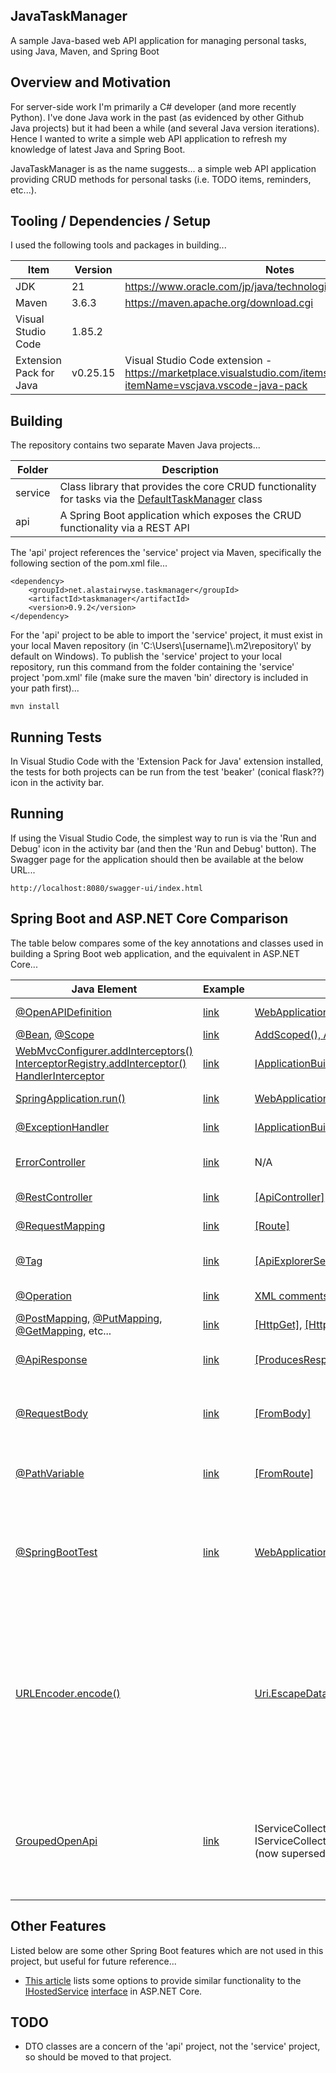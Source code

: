JavaTaskManager
---------------

A sample Java-based web API application for managing personal tasks, using Java, Maven, and Spring Boot

## Overview and Motivation

For server-side work I'm primarily a C# developer (and more recently Python).  I've done Java work in the past (as evidenced by other Github Java projects) but it had been a while (and several Java version iterations).  Hence I wanted to write a simple web API application to refresh my knowledge of latest Java and Spring Boot.

JavaTaskManager is as the name suggests... a simple web API application providing CRUD methods for personal tasks (i.e. TODO items, reminders, etc...).

## Tooling / Dependencies / Setup

I used the following tools and packages in building...

| Item | Version | Notes |
| ---- | ------- | ----- |
| JDK  | 21      | https://www.oracle.com/jp/java/technologies/downloads/#java21 |
| Maven | 3.6.3 | https://maven.apache.org/download.cgi |
| Visual Studio Code | 1.85.2 | |
| Extension Pack for Java | v0.25.15 | Visual Studio Code extension - https://marketplace.visualstudio.com/items?itemName=vscjava.vscode-java-pack |
 
## Building

The repository contains two separate Maven Java projects...

| Folder | Description |
| ------ | ----------- |
| service | Class library that provides the core CRUD functionality for tasks via the [DefaultTaskManager](https://github.com/alastairwyse/JavaTaskManager/blob/27a9e01af8e29082ad8c030910fa8a2814446b95/service/src/main/java/net/alastairwyse/taskmanager/DefaultTaskManager.java) class |
| api | A Spring Boot application which exposes the CRUD functionality via a REST API |

The 'api' project references the 'service' project via Maven, specifically the following section of the pom.xml file...

```
<dependency>
    <groupId>net.alastairwyse.taskmanager</groupId>
    <artifactId>taskmanager</artifactId>
    <version>0.9.2</version>
</dependency>
```

For the 'api' project to be able to import the 'service' project, it must exist in your local Maven repository (in 'C:\\Users\\\[username\]\\.m2\repository\\' by default on Windows).  To publish the 'service' project to your local repository, run this command from the folder containing the 'service' project 'pom.xml' file (make sure the maven 'bin' directory is included in your path first)...

```
mvn install
```

## Running Tests

In Visual Studio Code with the 'Extension Pack for Java' extension installed, the tests for both projects can be run from the test 'beaker' (conical flask??) icon in the activity bar.

## Running 

If using the Visual Studio Code, the simplest way to run is via the 'Run and Debug' icon in the activity bar (and then the 'Run and Debug' button).  The Swagger page for the application should then be available at the below URL...

```
http://localhost:8080/swagger-ui/index.html
```

## Spring Boot and ASP.NET Core Comparison

The table below compares some of the key annotations and classes used in building a Spring Boot web application, and the equivalent in ASP.NET Core...

| Java Element | Example | C# Equivalent | Purpose |
| ------------ | ------- | ------------- | ------- |
| [@OpenAPIDefinition](https://docs.swagger.io/swagger-core/v2.0.0-RC3/apidocs/io/swagger/v3/oas/annotations/OpenAPIDefinition.html) | [link](https://github.com/alastairwyse/JavaTaskManager/blob/27a9e01af8e29082ad8c030910fa8a2814446b95/api/src/main/java/net/alastairwyse/taskmanager/api/Config.java#L40) | [WebApplicationBuilder.Services.AddSwaggerGen()](https://learn.microsoft.com/en-us/aspnet/core/tutorials/getting-started-with-swashbuckle?view=aspnetcore-7.0&tabs=visual-studio) | Add title, description, etc to Swagger page |
| [@Bean](https://docs.spring.io/spring-framework/docs/current/javadoc-api/org/springframework/context/annotation/Bean.html), [@Scope](https://docs.spring.io/spring-framework/docs/current/javadoc-api/org/springframework/context/annotation/Scope.html) | [link](https://github.com/alastairwyse/JavaTaskManager/blob/27a9e01af8e29082ad8c030910fa8a2814446b95/api/src/main/java/net/alastairwyse/taskmanager/api/Config.java#L49-L50) | [AddScoped(), AddSingleton()](https://learn.microsoft.com/en-us/aspnet/core/fundamentals/dependency-injection?view=aspnetcore-8.0) etc... | Dependency injection |
| [WebMvcConfigurer.addInterceptors()](https://docs.spring.io/spring-framework/docs/current/javadoc-api/org/springframework/web/servlet/config/annotation/WebMvcConfigurer.html)<br/>[InterceptorRegistry.addInterceptor()](https://docs.spring.io/spring-framework/docs/current/javadoc-api/org/springframework/web/servlet/config/annotation/InterceptorRegistry.html)<br/>[HandlerInterceptor](https://docs.spring.io/spring-framework/docs/current/javadoc-api/org/springframework/web/servlet/HandlerInterceptor.html) | [link](https://github.com/alastairwyse/JavaTaskManager/blob/27a9e01af8e29082ad8c030910fa8a2814446b95/api/src/main/java/net/alastairwyse/taskmanager/api/WebMvcConfig.java#L28-L33) | [IApplicationBuilder.UseMiddleware<T>()](https://learn.microsoft.com/en-us/aspnet/core/fundamentals/middleware/write?view=aspnetcore-8.0) | Intercept the handler execution chain / request pipeline |
| [SpringApplication.run()](https://docs.spring.io/spring-boot/docs/current/api/org/springframework/boot/SpringApplication.html) | [link](https://github.com/alastairwyse/JavaTaskManager/blob/27a9e01af8e29082ad8c030910fa8a2814446b95/api/src/main/java/net/alastairwyse/taskmanager/api/TaskManagerApi.java#L27) | [WebApplication.Run()](https://learn.microsoft.com/en-us/dotnet/api/microsoft.aspnetcore.builder.webapplication?view=aspnetcore-8.0) | Runs/starts the web application |
| [@ExceptionHandler](https://docs.spring.io/spring-framework/docs/current/javadoc-api/org/springframework/web/bind/annotation/ExceptionHandler.html) | [link](https://github.com/alastairwyse/JavaTaskManager/blob/27a9e01af8e29082ad8c030910fa8a2814446b95/api/src/main/java/net/alastairwyse/taskmanager/api/GlobalControllerExceptionHandler.java#L45) | [IApplicationBuilder.UseExceptionHandler()](https://learn.microsoft.com/en-us/dotnet/api/microsoft.aspnetcore.builder.exceptionhandlerextensions.useexceptionhandler?view=aspnetcore-8.0) | Specify custom exception handling |
| [ErrorController](https://docs.spring.io/spring-boot/docs/current/api/org/springframework/boot/web/servlet/error/ErrorController.html) | [link](https://github.com/alastairwyse/JavaTaskManager/blob/27a9e01af8e29082ad8c030910fa8a2814446b95/api/src/main/java/net/alastairwyse/taskmanager/api/CustomErrorController.java#L37) | N/A | Override the Spring Boot 'whitelabel' error page |
| [@RestController](https://docs.spring.io/spring-framework/docs/current/javadoc-api/org/springframework/web/bind/annotation/RestController.html) | [link](https://github.com/alastairwyse/JavaTaskManager/blob/27a9e01af8e29082ad8c030910fa8a2814446b95/api/src/main/java/net/alastairwyse/taskmanager/api/controllers/TaskController.java#L50) | [\[ApiController\]](https://learn.microsoft.com/en-us/dotnet/api/microsoft.aspnetcore.mvc.apicontrollerattribute?view=aspnetcore-8.0) | Define a controller class |
| [@RequestMapping](https://docs.spring.io/spring-framework/docs/current/javadoc-api/org/springframework/web/bind/annotation/RequestMapping.html) | [link](https://github.com/alastairwyse/JavaTaskManager/blob/27a9e01af8e29082ad8c030910fa8a2814446b95/api/src/main/java/net/alastairwyse/taskmanager/api/controllers/TaskController.java#L51) | [\[Route\]](https://learn.microsoft.com/en-us/aspnet/core/mvc/controllers/routing?view=aspnetcore-8.0#attribute-routing-for-rest-apis) | Map request URLs to controller methods |
| [@Tag](https://docs.swagger.io/swagger-core/v2.0.0-RC3/apidocs/io/swagger/v3/oas/annotations/tags/Tag.html) | [link](https://github.com/alastairwyse/JavaTaskManager/blob/27a9e01af8e29082ad8c030910fa8a2814446b95/api/src/main/java/net/alastairwyse/taskmanager/api/controllers/TaskController.java#L52) | [\[ApiExplorerSettings(GroupName)\]](https://learn.microsoft.com/en-us/dotnet/api/microsoft.aspnetcore.mvc.apiexplorersettingsattribute?view=aspnetcore-8.0) | Specify the name of a group of endpoints in the Swagger page |
| [@Operation](https://docs.swagger.io/swagger-core/v2.0.0-RC3/apidocs/io/swagger/v3/oas/annotations/Operation.html) | [link](https://github.com/alastairwyse/JavaTaskManager/blob/27a9e01af8e29082ad8c030910fa8a2814446b95/api/src/main/java/net/alastairwyse/taskmanager/api/controllers/TaskController.java#L70) | [XML comments](https://learn.microsoft.com/en-us/aspnet/core/tutorials/getting-started-with-swashbuckle?view=aspnetcore-7.0&tabs=visual-studio#xml-comments) on controller method | Documentation in Swagger page |
| [@PostMapping](https://docs.spring.io/spring-framework/docs/current/javadoc-api/org/springframework/web/bind/annotation/PostMapping.html), [@PutMapping](https://docs.spring.io/spring-framework/docs/current/javadoc-api/org/springframework/web/bind/annotation/PutMapping.html), [@GetMapping](https://docs.spring.io/spring-framework/docs/current/javadoc-api/org/springframework/web/bind/annotation/GetMapping.html), etc... | [link](https://github.com/alastairwyse/JavaTaskManager/blob/27a9e01af8e29082ad8c030910fa8a2814446b95/api/src/main/java/net/alastairwyse/taskmanager/api/controllers/TaskController.java#L71C1-L103C20) | [\[HttpGet\]](https://learn.microsoft.com/en-us/dotnet/api/microsoft.aspnetcore.mvc.httpgetattribute?view=aspnetcore-8.0), [\[HttpPost\]](https://learn.microsoft.com/en-us/dotnet/api/microsoft.aspnetcore.mvc.httppostattribute?view=aspnetcore-8.0), etc... | Define HTTP method on controller methods |
| [@ApiResponse](https://docs.swagger.io/swagger-core/v2.0.0-RC3/apidocs/io/swagger/v3/oas/annotations/responses/ApiResponse.html) | [link](https://github.com/alastairwyse/JavaTaskManager/blob/27a9e01af8e29082ad8c030910fa8a2814446b95/api/src/main/java/net/alastairwyse/taskmanager/api/controllers/TaskController.java#L72) | [\[ProducesResponseType\]](https://learn.microsoft.com/en-us/dotnet/api/microsoft.aspnetcore.mvc.producesresponsetypeattribute?view=aspnetcore-8.0) | Specify HTTP status codes returned by controller methods |
| [@RequestBody](https://docs.spring.io/spring-framework/docs/current/javadoc-api/org/springframework/web/bind/annotation/RequestBody.html) | [link](https://github.com/alastairwyse/JavaTaskManager/blob/27a9e01af8e29082ad8c030910fa8a2814446b95/api/src/main/java/net/alastairwyse/taskmanager/api/controllers/TaskController.java#L73) | [\[FromBody\]](https://learn.microsoft.com/en-us/dotnet/api/microsoft.aspnetcore.mvc.frombodyattribute?view=aspnetcore-8.0) | Specify that controller method parameter should be taken from the HTTP request body |
| [@PathVariable](https://docs.spring.io/spring-framework/docs/current/javadoc-api/org/springframework/web/bind/annotation/PathVariable.html) | [link](https://github.com/alastairwyse/JavaTaskManager/blob/27a9e01af8e29082ad8c030910fa8a2814446b95/api/src/main/java/net/alastairwyse/taskmanager/api/controllers/TaskController.java#L141) | [\[FromRoute\]](https://learn.microsoft.com/en-us/dotnet/api/microsoft.aspnetcore.mvc.fromrouteattribute?view=aspnetcore-8.0) | Specify that controller method parameter should be taken from the request URL |
| [@SpringBootTest](https://docs.spring.io/spring-boot/docs/current/api/org/springframework/boot/test/context/SpringBootTest.html) | [link](https://github.com/alastairwyse/JavaTaskManager/blob/27a9e01af8e29082ad8c030910fa8a2814446b95/api/src/test/java/net/alastairwyse/taskmanager/api/controllers/TaskControllerIntegrationTests.java#L63) | [WebApplicationFactory<TEntryPoint>](https://learn.microsoft.com/en-us/dotnet/api/microsoft.aspnetcore.mvc.testing.webapplicationfactory-1?view=aspnetcore-8.0) | Define and run integration / end-to-end tests (i.e. tests which run a real instance of the web API application, and test via HTTP requests) |
| [URLEncoder.encode()](https://docs.oracle.com/javase/8/docs/api/java/net/URLEncoder.html#encode-java.lang.String-java.lang.String-) |  | [Uri.EscapeDataString()](https://learn.microsoft.com/en-us/dotnet/api/system.uri.escapedatastring?view=net-8.0) | URL-encode endpoint parameters passed in path or query.  N.b. Java URLEncoder.encode() is designed for encoding form data, and hence spaces are encoded as '+' rather than '%20'.  Need to subsequently apply String.replace() to encode spaces as '%20'. |
| [GroupedOpenApi](https://springdoc.org/#migrating-from-springfox) | [link](https://github.com/alastairwyse/JavaTaskManager/blob/main/api/src/main/java/net/alastairwyse/taskmanager/api/Config.java#L79) | IServiceCollection.AddApiVersioning() and IServiceCollection.AddVersionedApiExplorer() (now superseded by [Asp.Versioning.Mvc](https://www.nuget.org/packages/Asp.Versioning.Mvc)) | Add API versioning support to Swagger.  Implementation will be different if using SpringFox rather than springdoc-openapi (via Docket class rather than GroupedOpenApi) |

## Other Features
Listed below are some other Spring Boot features which are not used in this project, but useful for future reference...
* [This article](https://www.baeldung.com/spring-shutdown-callbacks) lists some options to provide similar functionality to the [IHostedService](https://learn.microsoft.com/en-us/dotnet/api/microsoft.extensions.hosting.ihostedservice?view=dotnet-plat-ext-8.0) [interface](https://learn.microsoft.com/en-us/aspnet/core/fundamentals/host/hosted-services?view=aspnetcore-8.0&tabs=visual-studio#ihostedservice-interface) in ASP.NET Core.

## TODO

* DTO classes are a concern of the 'api' project, not the 'service' project, so should be moved to that project.